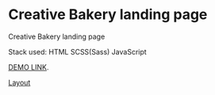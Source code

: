 # Creative Bakery landing page

Creative Bakery landing page

Stack used:
HTML
SCSS(Sass)
JavaScript

[DEMO LINK](https://denenergi.github.io/layout_creativeBakery/).

[Layout](https://www.figma.com/file/dY3izAm0Vspsmra4lQWQIP/Bakerlab-FE-students?node-id=0%3A1)

